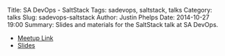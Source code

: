 Title: SA DevOps - SaltStack
Tags: sadevops, saltstack, talks
Category: talks
Slug: sadevops-saltstack
Author: Justin Phelps
Date: 2014-10-27 19:00
Summary: Slides and materials for the SaltStack talk at SA DevOps.

 * [Meetup Link](http://www.meetup.com/SanAntonioDevOps/events/204910202/)
 * [Slides]({filename}/slides/sadevops-saltstack.pdf)
